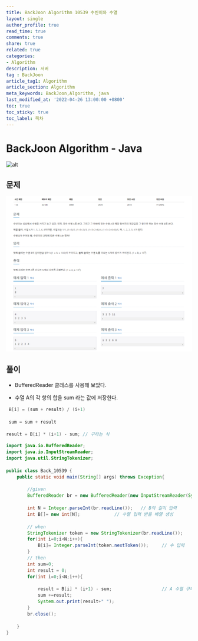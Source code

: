 ```yaml
---
title: BackJoon Algorithm 10539 수빈이와 수열
layout: single
author_profile: true
read_time: true
comments: true
share: true
related: true
categories:
- Algorithm
description: 서버
tag : BackJoon
article_tag1: Algorithm
article_section: Algorithm
meta_keywords: BackJoon,Algorithm, java
last_modified_at: '2022-04-26 13:00:00 +0800'
toc: true
toc_sticky: true
toc_label: 목차
---
```


BackJoon Algorithm - Java
====================

![alt](https://d2gd6pc034wcta.cloudfront.net/images/logo@2x.png)

## 문제

![alt](/assets/images/post/Algorithm/10539.png)



## 풀이

* BufferedReader 클래스를 사용해 보았다.

* 수열 A의 각 항의 합을 sum 라는 값에 저장한다.
 
```java
 B[i] = (sum + result) / (i+1)

 sum = sum + result

result = B[i] * (i+1) - sum; // 구하는 식
```


```java
import java.io.BufferedReader;
import java.io.InputStreamReader;
import java.util.StringTokenizer;

public class Back_10539 {
    public static void main(String[] args) throws Exception{

        //given
        BufferedReader br = new BufferedReader(new InputStreamReader(System.in));

        int N = Integer.parseInt(br.readLine());   // B의 길이 입력
        int B[]= new int[N];             // 수열 입력 받을 배열 생성

        // when
        StringTokenizer token = new StringTokenizer(br.readLine());
        for(int i=0;i<N;i++){
            B[i]= Integer.parseInt(token.nextToken());     // 수 입력
        }
        // then
        int sum=0;
        int result = 0;
        for(int i=0;i<N;i++){

            result = B[i] * (i+1) - sum;                   // A 수열 구하기
            sum +=result;
            System.out.print(result+" ");
        }
        br.close();

    }
}
```


